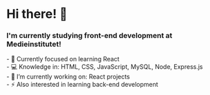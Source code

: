 <h1> Hi there! 👋 </h1>
<h3> I'm currently studying front-end development at Medieinstitutet! </h3>
- 🌱 Currently focused on learning React
<br>
- 💻 Knowledge in: HTML, CSS, JavaScript, MySQL, Node, Express.js
<br>
- 🔭 I’m currently working on: React projects
<br>
- ⚡ Also interested in learning back-end development

<!--
**ericstaahl/ericstaahl** is a ✨ _special_ ✨ repository because its `README.md` (this file) appears on your GitHub profile.

Here are some ideas to get you started:

- 🔭 I’m currently working on ...
- 🌱 I’m currently learning ...
- 👯 I’m looking to collaborate on ...
- 🤔 I’m looking for help with ...
- 💬 Ask me about ...
- 📫 How to reach me: ...
- 😄 Pronouns: ...
- ⚡ Fun fact: ...
-->
